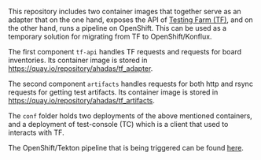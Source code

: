 This repository includes two container images that together serve as an adapter that on the one hand, exposes the API of [Testing Farm (TF)](https://docs.testing-farm.io/Testing%20Farm/0.1/index.html), and on the other hand, runs a pipeline on OpenShift. This can be used as a temporary solution for migrating from TF to OpenShift/Konflux.  

The first component `tf-api` handles TF requests and requests for board inventories. Its container image is stored in https://quay.io/repository/ahadas/tf_adapter.  

The second component `artifacts` handles requests for both http and rsync requests for getting test artifacts. Its container image is stored in https://quay.io/repository/ahadas/tf_artifacts.  

The `conf` folder holds two deployments of the above mentioned containers, and a deployment of test-console (TC) which is a client that used to interacts with TF.  

The OpenShift/Tekton pipeline that is being triggered can be found [here](https://gitlab.com/rh-sdv-cloud-incubator/rcar-s4-test).  
